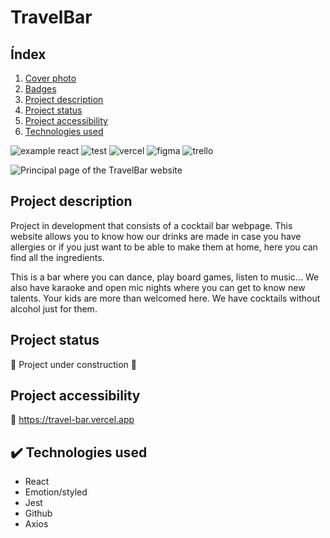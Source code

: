 # TravelBar
## Índex
1. [Cover photo](#id1)
2. [Badges](#id2)
3. [Project description](#id3)
4. [Project status](#id4)
5. [Project accessibility](#id5)
6. [Technologies used](#id6)

<p name="id2"></p>

![example react](https://img.shields.io/badge/React-20232A?style=for-the-badge&logo=react&logoColor=61DAFB) 
![test](https://img.shields.io/badge/Jest-323330?style=for-the-badge&logo=Jest&logoColor=white)
![vercel](https://img.shields.io/badge/Vercel-000000?style=for-the-badge&logo=vercel&logoColor=white)
![figma](https://img.shields.io/badge/Figma-F24E1E?style=for-the-badge&logo=figma&logoColor=white)
![trello](https://img.shields.io/badge/Trello-0052CC?style=for-the-badge&logo=trello&logoColor=white)

![Principal page of the TravelBar website](https://user-images.githubusercontent.com/100280306/213275505-6f4ee726-5779-43b9-a220-ed8ed58443f9.png)<img name="id1"></img>

## Project description <a name="id3"></a>
Project in development that consists of a cocktail bar webpage. This website allows you to know how our drinks are made in case you have allergies or if you just want to be able to make them at home, here you can find all the ingredients.

This is a bar where you can dance, play board games, listen to music... We also have karaoke and open mic nights where you can get to know new talents. Your kids are more than welcomed here. We have cocktails without alcohol just for them.

## Project status<a name="id4"></a>
:construction: Project under construction :construction:

## Project accessibility<a name="id5"></a>
📁 https://travel-bar.vercel.app

## ✔️ Technologies used<a name="id6"></a>
- React
- Emotion/styled
- Jest
- Github
- Axios
